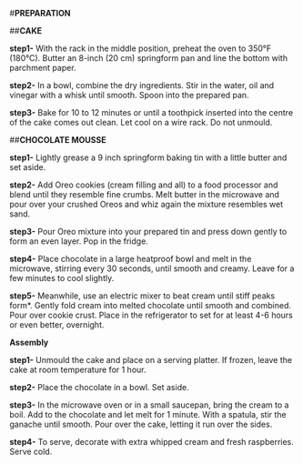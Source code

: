 #**PREPARATION**

##**CAKE**

**step1-** With the rack in the middle position, preheat the oven to 350°F (180°C). Butter an 8-inch (20 cm) springform pan and line the bottom with parchment paper.

**step2-** In a bowl, combine the dry ingredients. Stir in the water, oil and vinegar with a whisk until smooth. Spoon into the prepared pan.

**step3-** Bake for 10 to 12 minutes or until a toothpick inserted into the centre of the cake comes out clean. Let cool on a wire rack. Do not unmould.

##**CHOCOLATE MOUSSE**

**step1-** Lightly grease a 9 inch springform baking tin with a little butter and set aside.

**step2-** Add Oreo cookies (cream filling and all) to a food processor and blend until they resemble fine crumbs. Melt butter in the microwave and pour over your crushed Oreos and whiz again the mixture resembles wet sand.

**step3-** Pour Oreo mixture into your prepared tin and press down gently to form an even layer. Pop in the fridge.

**step4-** Place chocolate in a large heatproof bowl and melt in the microwave, stirring every 30 seconds, until smooth and creamy. Leave for a few minutes to cool slightly.

 **step5-** Meanwhile, use an electric mixer to beat cream until stiff peaks form*. Gently fold cream into melted chocolate until smooth and combined. Pour over cookie crust. Place in the refrigerator to set for at least 4-6 hours or even better, overnight.

**Assembly**

**step1-** Unmould the cake and place on a serving platter. If frozen, leave the cake at room temperature for 1 hour.

**step2-** Place the chocolate in a bowl. Set aside.

**step3-** In the microwave oven or in a small saucepan, bring the cream to a boil. Add to the chocolate and let melt for 1 minute. With a spatula, stir the ganache until smooth. Pour over the cake, letting it run over the sides.

 **step4-** To serve, decorate with extra whipped cream and fresh raspberries. Serve cold.
